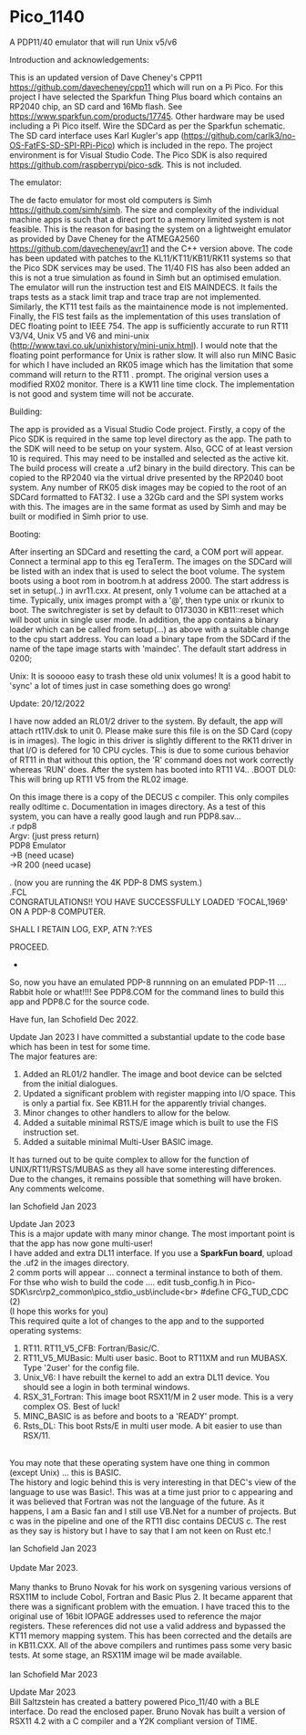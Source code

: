 # Pico_1140
A PDP11/40 emulator that will run Unix v5/v6

Introduction and acknowledgements:

This is an updated version of Dave Cheney's CPP11 https://github.com/davecheney/cpp11 which will run on a Pi Pico.
For this project I have selected the Sparkfun Thing Plus board which contains an RP2040 chip, an SD card and 16Mb flash.
See https://www.sparkfun.com/products/17745.
Other hardware may be used including a Pi Pico itself. Wire the SDCard as per the Sparkfun schematic.
The SD card interface uses Karl Kugler's app (https://github.com/carlk3/no-OS-FatFS-SD-SPI-RPi-Pico) which is included in the repo.
The project environment is for Visual Studio Code. The Pico SDK is also required https://github.com/raspberrypi/pico-sdk. This is not included.

The emulator:

The de facto emulator for most old computers is Simh https://github.com/simh/simh. The size and complexity of the individual machine
apps is such that a direct port to a memory limited system is not feasible. This is the reason for basing the system on a lightweight
emulator as provided by Dave Cheney for the ATMEGA2560 https://github.com/davecheney/avr11 and the C++ version above.
The code has been updated with patches to the KL11/KT11/KB11/RK11 systems so that the Pico SDK services may be used.
The 11/40 FIS has also been added an this is not a true simulation as found in Simh but an optimised emulation.
The emulator will run the instruction test and EIS MAINDECS. It fails the traps tests as a stack limit trap and trace trap are not implemented.
Similarly, the KT11 test fails as the maintainence mode is not implemented. Finally, the FIS test fails as the implementation of this
uses translation of DEC floating point to IEEE 754.
The app is sufficiently accurate to run RT11 V3/V4, Unix V5 and V6 and mini-unix (http://www.tavi.co.uk/unixhistory/mini-unix.html). I would note
that the floating point performance for Unix is rather slow. It will also run MINC Basic for which I have included an RK05 image
which has the limitation that some command will return to the RT11 . prompt. The original version uses a modified RX02 monitor.
There is a KW11 line time clock. The implementation is not good and system time will not be accurate.

Building:

The app is provided as a Visual Studio Code project. Firstly, a copy of the Pico SDK is required in the same top level directory as the app.
The path to the SDK will need to be setup on your system. Also, GCC of at least version 10 is required. This may need to be installed and
selected as the active kit. The build process will create a .uf2 binary in the build directory. This can be copied to the RP2040 via the
virtual drive presented by the RP2040 boot system.
Any number of RK05 disk images may be copied to the root of an SDCard formatted to FAT32. I use a 32Gb card and the SPI system works with this.
The images are in the same format as used by Simh and may be built or modified in Simh prior to use.

Booting:

After inserting an SDCard and resetting the card, a COM port will appear. Connect a terminal app to this eg TeraTerm. The images on the SDCard
will be listed with an index that is used to select the boot volume. 
The system boots using a boot rom in bootrom.h at address 2000. The start address is set in setup(..) in avr11.cxx.
At present, only 1 volume can be attached at a time. Typically, unix images prompt with a '@', then type unix or rkunix to boot.
The switchregister is set by default to 0173030 in KB11::reset which will boot unix in single user mode.
In addition, the app contains a binary loader which can be called from setup(...) as above with a suitable change to the cpu start address.
You can load a binary tape from the SDCard if the name of the tape image starts with 'maindec'. The default start address in 0200;

Unix: It is sooooo easy to trash these old unix volumes! It is a good habit to 'sync' a lot of times just in case something does go wrong!

Update: 20/12/2022

I have now added an RL01/2 driver to the system. By default, the app will attach rt11V.dsk to unit 0. Please make sure this file is on
the SD Card (copy is in images). The logic in this driver is slightly different to the RK11 driver in that I/O is defered for 10 CPU cycles.
This is due to some curious behavior of RT11 in that without this option, the 'R' command does not work correctly whereas 'RUN' does.
After the system has booted into RT11 V4..
.BOOT DL0:
This will bring up RT11 V5 from the RL02 image.

On this image there is a copy of the DECUS c compiler. This only compiles really odltime c. Documentation in images directory.
As a test of this system, you can have a really good laugh and run PDP8.sav...
<BR>
.r pdp8<BR>
Argv: (just press return)<BR>
PDP8 Emulator<BR>
->B  (need ucase)<BR>
->R 200 (need ucase)<BR>

. (now you are running the 4K PDP-8 DMS system.)<BR>
.FCL<BR>
CONGRATULATIONS!!
YOU HAVE SUCCESSFULLY LOADED 'FOCAL,1969' ON A PDP-8 COMPUTER.


SHALL I RETAIN LOG, EXP, ATN ?:YES

PROCEED.

*

So, now you have an emulated PDP-8 runnning on an emulated PDP-11 .... Rabbit hole or what!!!!
See PDP8.COM for the command lines to build this app and PDP8.C for the source code.

Have fun, Ian Schofield Dec 2022.


Update Jan 2023
 I have committed a substantial update to the code base which has been in test for some time.<br>
 The major features are:<br>
 1. Added an RL01/2 handler. The image and boot device can be selcted from the initial dialogues.<br>
 2. Updated a significant problem with register mapping into I/O space. This is only a partial fix. See KB11.H for the apparently trivial changes.<br>
 3. Minor changes to other handlers to allow for the below.<br>
 4. Added a suitable minimal RSTS/E image which is built to use the FIS instruction set.<br>
 5. Added a suitable minimal Multi-User BASIC image.<br>
 
 It has turned out to be quite complex to allow for the function of UNIX/RT11/RSTS/MUBAS as they all have some interesting differences.<br>
 Due to the changes, it remains possible that something will have broken.<br>
 Any comments welcome.
  
 Ian Schofield Jan 2023
  
 Update Jan 2023<BR>
 This is a major update with many minor change. The most important point is that the app has now gone multi-user!<br>
 I have added and extra DL11 interface. If you use a **SparkFun board**, upload the .uf2 in the images directory.<br>
 2 comm ports will appear ... connect a terminal instance to both of them.
 For thse who wish to build the code .... edit tusb_config.h in Pico-SDK\src\rp2_common\pico_stdio_usb\include\<br>
 #define CFG_TUD_CDC             (2)<br>
 (I hope this works for you)<br>
 This required quite a lot of changes to the app and to the supported operating systems:<br>
 1. RT11. RT11_V5_CFB: Fortran/Basic/C.<br>
 2. RT11_V5_MUBasic: Multi user basic. Boot to RT11XM and run MUBASX. Type '2user' for the config file.<br>
 3. Unix_V6: I have rebuilt the kernel to add an extra DL11 device. You should see a login in both terminal windows.<br>
 4. RSX_31_Fortran: This image boot RSX11/M in 2 user mode. This is a very complex OS. Best of luck!<br>
 5. MINC_BASIC is as before and boots to a 'READY' prompt.<br>
 6. Rsts_DL: This boot Rsts/E in multi user mode. A bit easier to use than RSX/11.<br>
 <br>
 You may note that these operating system have one thing in common (except Unix) ... this is BASIC.<br>
 The history and logic behind this is very interesting in that DEC's view of the language to use was Basic!. This was at a time just prior to c
 appearing and it was believed that Fortran was not the language of the future. As it happens, I am a Basic fan and I still use VB.Net for
 a number of projects. But c was in the pipeline and one of the RT11 disc contains DECUS c. The rest as they say is history but I have to say
 that I am not keen on Rust etc.!<BR>
 
 Ian Schofield Jan 2023<br>
 <br>
 Update Mar 2023.<br>
 <br>
 Many thanks to Bruno Novak for his work on sysgening various versions of RSX11M to include Cobol, Fortran and Basic Plus 2. It became apparent that there was a significant problem with the emuation. I have traced this to the original use of 16bit IOPAGE addresses used to reference the major registers. These references did not use a valid address and bypassed the KT11 memory mapping system. This has been corrected and the details are in KB11.CXX. All of the above compilers and runtimes pass some very basic tests. At some stage, an RSX11M image wil be made available.<br><br>
 Ian Schofield Mar 2023<br>
 
 Update Mar 2023<br>
 Bill Saltzstein has created a battery powered Pico_11/40 with a BLE interface. Do read the enclosed paper.
 Bruno Novak has built a version of RSX11 4.2 with a C compiler and a Y2K compliant version of TIME.
 
 
 
